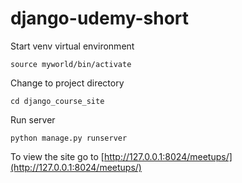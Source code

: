# django-udemy-short

Start venv virtual environment

```
source myworld/bin/activate
```

Change to project directory

```
cd django_course_site
```

Run server

```
python manage.py runserver
```

To view the site go to [http://127.0.0.1:8024/meetups/](http://127.0.0.1:8024/meetups/)
